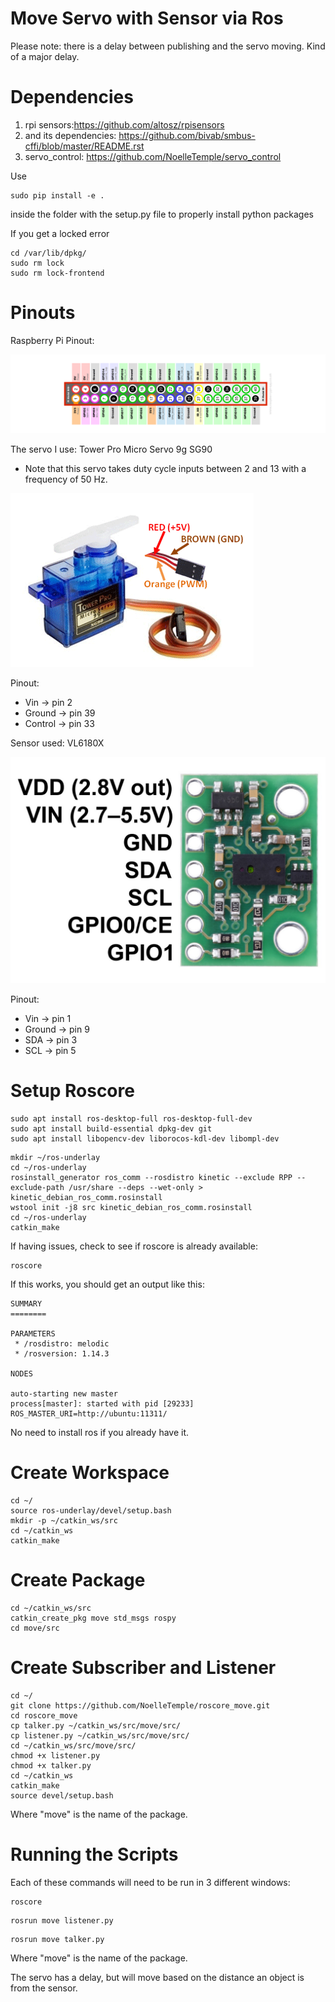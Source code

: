 # Move Servo with Sensor via Ros

Please note: there is a delay between publishing and the servo moving.
Kind of a major delay.

# Dependencies
1. rpi sensors:https://github.com/altosz/rpisensors
3. and its dependencies: https://github.com/bivab/smbus-cffi/blob/master/README.rst
2. servo_control: https://github.com/NoelleTemple/servo_control

Use
```
sudo pip install -e .
```
inside the folder with the setup.py file to properly install python packages

If you get a locked error
```
cd /var/lib/dpkg/
sudo rm lock
sudo rm lock-frontend
```

# Pinouts
Raspberry Pi Pinout:

![Raspberry Pi Pinout](https://github.com/NoelleTemple/roscore_move/blob/master/Resources/Raspberry-Pi-GPIO-Layout-Model-B-Plus-rotated.png)


The servo I use: Tower Pro Micro Servo 9g SG90
* Note that this servo takes duty cycle inputs between 2 and 13 with a frequency of 50 Hz.  

![Servo Motor Pinout](https://github.com/NoelleTemple/roscore_move/blob/master/Resources/Servo-Motor-Wires.png)

Pinout:
* Vin -> pin 2
* Ground -> pin 39
* Control -> pin 33

Sensor used: VL6180X

![Sensor Pinout](https://github.com/NoelleTemple/roscore_move/blob/master/Resources/Sensor%20Pinout.jpg)

Pinout:
* Vin -> pin 1
* Ground -> pin 9
* SDA -> pin 3
* SCL -> pin 5

# Setup Roscore

```
sudo apt install ros-desktop-full ros-desktop-full-dev
sudo apt install build-essential dpkg-dev git 
sudo apt install libopencv-dev liborocos-kdl-dev libompl-dev
```

```
mkdir ~/ros-underlay
cd ~/ros-underlay
rosinstall_generator ros_comm --rosdistro kinetic --exclude RPP --exclude-path /usr/share --deps --wet-only > kinetic_debian_ros_comm.rosinstall
wstool init -j8 src kinetic_debian_ros_comm.rosinstall
cd ~/ros-underlay
catkin_make
```

If having issues, check to see if roscore is already available:
```
roscore
```
If this works, you should get an output like this:
```
SUMMARY
========

PARAMETERS
 * /rosdistro: melodic
 * /rosversion: 1.14.3

NODES

auto-starting new master
process[master]: started with pid [29233]
ROS_MASTER_URI=http://ubuntu:11311/
```

No need to install ros if you already have it.

# Create Workspace

```
cd ~/
source ros-underlay/devel/setup.bash
mkdir -p ~/catkin_ws/src
cd ~/catkin_ws
catkin_make
```

# Create Package

```
cd ~/catkin_ws/src
catkin_create_pkg move std_msgs rospy 
cd move/src
```

# Create Subscriber and Listener
``` 
cd ~/
git clone https://github.com/NoelleTemple/roscore_move.git
cd roscore_move
cp talker.py ~/catkin_ws/src/move/src/
cp listener.py ~/catkin_ws/src/move/src/
cd ~/catkin_ws/src/move/src/
chmod +x listener.py
chmod +x talker.py
cd ~/catkin_ws
catkin_make
source devel/setup.bash
```
Where "move" is the name of the package.

# Running the Scripts
Each of these commands will need to be run in 3 different windows:
```
roscore
```

```
rosrun move listener.py
```

```
rosrun move talker.py
```

Where "move" is the name of the package.

The servo has a delay, but will move based on the distance an object is from the sensor.  

